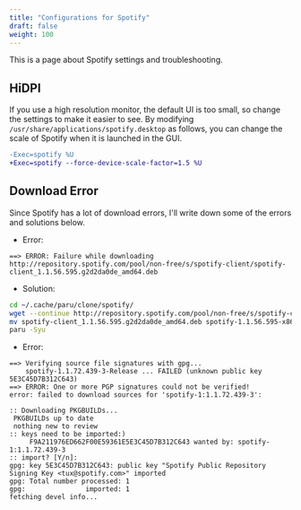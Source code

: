 ```yaml
---
title: "Configurations for Spotify"
draft: false
weight: 100
---
```


This is a page about Spotify settings and troubleshooting.

## HiDPI

If you use a high resolution monitor, the default UI is too small, so change the settings to make it easier to see.
By modifying `/usr/share/applications/spotify.desktop` as follows, you can change the scale of Spotify when it is launched in the GUI.

```diff
-Exec=spotify %U
+Exec=spotify --force-device-scale-factor=1.5 %U
```

## Download Error

Since Spotify has a lot of download errors, I'll write down some of the errors and solutions below.

- Error:

```text
==> ERROR: Failure while downloading http://repository.spotify.com/pool/non-free/s/spotify-client/spotify-client_1.1.56.595.g2d2da0de_amd64.deb
```

- Solution:

```sh
cd ~/.cache/paru/clone/spotify/
wget --continue http://repository.spotify.com/pool/non-free/s/spotify-client/spotify-client_1.1.56.595.g2d2da0de_amd64.deb
mv spotify-client_1.1.56.595.g2d2da0de_amd64.deb spotify-1.1.56.595-x86_64.deb
paru -Syu
```

- Error:

```text
==> Verifying source file signatures with gpg...
    spotify-1.1.72.439-3-Release ... FAILED (unknown public key 5E3C45D7B312C643)
==> ERROR: One or more PGP signatures could not be verified!
error: failed to download sources for 'spotify-1:1.1.72.439-3':
```

```text
:: Downloading PKGBUILDs...
 PKGBUILDs up to date
 nothing new to review
:: keys need to be imported:)
     F9A211976ED662F00E59361E5E3C45D7B312C643 wanted by: spotify-1:1.1.72.439-3
:: import? [Y/n]:
gpg: key 5E3C45D7B312C643: public key "Spotify Public Repository Signing Key <tux@spotify.com>" imported
gpg: Total number processed: 1
gpg:               imported: 1
fetching devel info...
```
